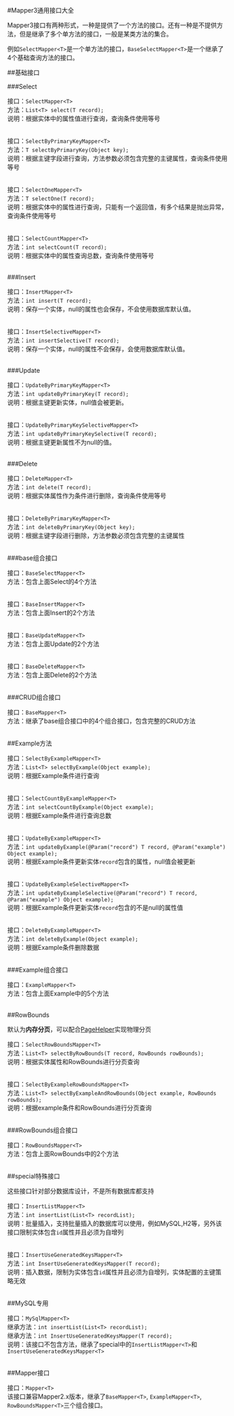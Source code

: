 #Mapper3通用接口大全

Mapper3接口有两种形式，一种是提供了一个方法的接口。还有一种是不提供方法，但是继承了多个单方法的接口，一般是某类方法的集合。

例如`SelectMapper<T>`是一个单方法的接口，`BaseSelectMapper<T>`是一个继承了4个基础查询方法的接口。

##基础接口

###Select

接口：`SelectMapper<T>`<br>
方法：`List<T> select(T record);`<br>
说明：根据实体中的属性值进行查询，查询条件使用等号<br><br>

接口：`SelectByPrimaryKeyMapper<T>`<br>
方法：`T selectByPrimaryKey(Object key);`<br>
说明：根据主键字段进行查询，方法参数必须包含完整的主键属性，查询条件使用等号<br>
<br>

接口：`SelectOneMapper<T>`<br>
方法：`T selectOne(T record);`<br>
说明：根据实体中的属性进行查询，只能有一个返回值，有多个结果是抛出异常，查询条件使用等号<br><br>

接口：`SelectCountMapper<T>`<br>
方法：`int selectCount(T record);`<br>
说明：根据实体中的属性查询总数，查询条件使用等号<br><br>

###Insert

接口：`InsertMapper<T>`<br>
方法：`int insert(T record);`<br>
说明：保存一个实体，null的属性也会保存，不会使用数据库默认值。<br><br>

接口：`InsertSelectiveMapper<T>`<br>
方法：`int insertSelective(T record);`<br>
说明：保存一个实体，null的属性不会保存，会使用数据库默认值。<br><br>

###Update

接口：`UpdateByPrimaryKeyMapper<T>`<br>
方法：`int updateByPrimaryKey(T record);`<br>
说明：根据主键更新实体，null值会被更新。<br><br>

接口：`UpdateByPrimaryKeySelectiveMapper<T>`<br>
方法：`int updateByPrimaryKeySelective(T record);`<br>
说明：根据主键更新属性不为null的值。<br><br>

###Delete

接口：`DeleteMapper<T>`<br>
方法：`int delete(T record);`<br>
说明：根据实体属性作为条件进行删除，查询条件使用等号<br><br>

接口：`DeleteByPrimaryKeyMapper<T>`<br>
方法：`int deleteByPrimaryKey(Object key);`<br>
说明：根据主键字段进行删除，方法参数必须包含完整的主键属性<br><br>

###base组合接口

接口：`BaseSelectMapper<T>`<br>
方法：包含上面Select的4个方法<br><br>

接口：`BaseInsertMapper<T>`<br>
方法：包含上面Insert的2个方法<br><br>

接口：`BaseUpdateMapper<T>`<br>
方法：包含上面Update的2个方法<br><br>

接口：`BaseDeleteMapper<T>`<br>
方法：包含上面Delete的2个方法<br><br>

###CRUD组合接口

接口：`BaseMapper<T>`<br>
方法：继承了base组合接口中的4个组合接口，包含完整的CRUD方法<br><br>

##Example方法

接口：`SelectByExampleMapper<T>`<br>
方法：`List<T> selectByExample(Object example);`<br>
说明：根据Example条件进行查询<br><br>

接口：`SelectCountByExampleMapper<T>`<br>
方法：`int selectCountByExample(Object example);`<br>
说明：根据Example条件进行查询总数<br><br>

接口：`UpdateByExampleMapper<T>`<br>
方法：`int updateByExample(@Param("record") T record, @Param("example") Object example);`<br>
说明：根据Example条件更新实体`record`包含的属性，null值会被更新<br><br>

接口：`UpdateByExampleSelectiveMapper<T>`<br>
方法：`int updateByExampleSelective(@Param("record") T record, @Param("example") Object example);`<br>
说明：根据Example条件更新实体`record`包含的不是null的属性值<br><br>

接口：`DeleteByExampleMapper<T>`<br>
方法：`int deleteByExample(Object example);`<br>
说明：根据Example条件删除数据<br><br>

###Example组合接口

接口：`ExampleMapper<T>`<br>
方法：包含上面Example中的5个方法<br><br>

##RowBounds

默认为<b>内存分页</b>，可以配合[PageHelper](http://git.oschina.net/free/Mybatis_PageHelper)实现物理分页

接口：`SelectRowBoundsMapper<T>`<br>
方法：`List<T> selectByRowBounds(T record, RowBounds rowBounds);`<br>
说明：根据实体属性和RowBounds进行分页查询<br><br>

接口：`SelectByExampleRowBoundsMapper<T>`<br>
方法：`List<T> selectByExampleAndRowBounds(Object example, RowBounds rowBounds);`<br>
说明：根据example条件和RowBounds进行分页查询<br><br>

###RowBounds组合接口

接口：`RowBoundsMapper<T>`<br>
方法：包含上面RowBounds中的2个方法<br><br>

##special特殊接口

这些接口针对部分数据库设计，不是所有数据库都支持

接口：`InsertListMapper<T>`<br>
方法：`int insertList(List<T> recordList);`<br>
说明：批量插入，支持批量插入的数据库可以使用，例如MySQL,H2等，另外该接口限制实体包含`id`属性并且必须为自增列<br><br>

接口：`InsertUseGeneratedKeysMapper<T>`<br>
方法：`int InsertUseGeneratedKeysMapper(T record);`<br>
说明：插入数据，限制为实体包含`id`属性并且必须为自增列，实体配置的主键策略无效<br><br>

##MySQL专用

接口：`MySqlMapper<T>`<br>
继承方法：`int insertList(List<T> recordList);`<br>
继承方法：`int InsertUseGeneratedKeysMapper(T record);`<br>
说明：该接口不包含方法，继承了special中的`InsertListMapper<T>`和`InsertUseGeneratedKeysMapper<T>`<br><br>

##Mapper<T>接口

接口：`Mapper<T>`<br>
该接口兼容Mapper2.x版本，继承了`BaseMapper<T>`, `ExampleMapper<T>`, `RowBoundsMapper<T>`三个组合接口。

